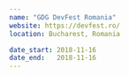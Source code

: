 ```yaml
---
name: "GDG DevFest Romania"
website: https://devfest.ro/
location: Bucharest, Romania

date_start: 2018-11-16
date_end:   2018-11-16
---
```

